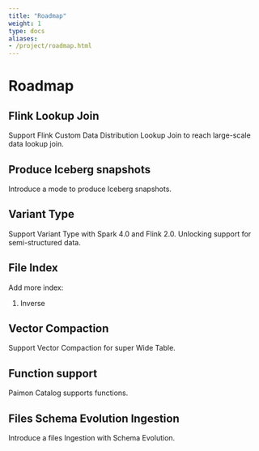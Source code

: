 ```yaml
---
title: "Roadmap"
weight: 1
type: docs
aliases:
- /project/roadmap.html
---
```

<!--
Licensed to the Apache Software Foundation (ASF) under one
or more contributor license agreements.  See the NOTICE file
distributed with this work for additional information
regarding copyright ownership.  The ASF licenses this file
to you under the Apache License, Version 2.0 (the
"License"); you may not use this file except in compliance
with the License.  You may obtain a copy of the License at

  http://www.apache.org/licenses/LICENSE-2.0

Unless required by applicable law or agreed to in writing,
software distributed under the License is distributed on an
"AS IS" BASIS, WITHOUT WARRANTIES OR CONDITIONS OF ANY
KIND, either express or implied.  See the License for the
specific language governing permissions and limitations
under the License.
-->

# Roadmap

## Flink Lookup Join

Support Flink Custom Data Distribution Lookup Join to reach large-scale data lookup join.

## Produce Iceberg snapshots

Introduce a mode to produce Iceberg snapshots.

## Variant Type

Support Variant Type with Spark 4.0 and Flink 2.0. Unlocking support for semi-structured data.

## File Index

Add more index:

1. Inverse

## Vector Compaction

Support Vector Compaction for super Wide Table.

## Function support

Paimon Catalog supports functions.

## Files Schema Evolution Ingestion

Introduce a files Ingestion with Schema Evolution.
